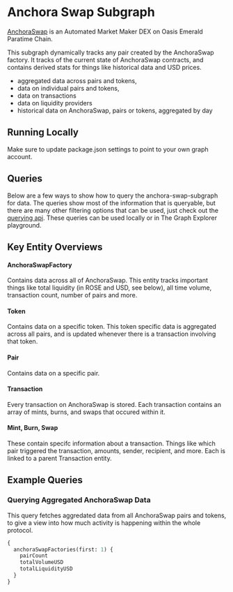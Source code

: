 # Anchora Swap Subgraph

[AnchoraSwap](https://swap.anchora.finance/) is an Automated Market Maker DEX on Oasis Emerald Paratime Chain.

This subgraph dynamically tracks any pair created by the AnchoraSwap factory. It tracks of the current state of AnchoraSwap contracts, and contains derived stats for things like historical data and USD prices.

- aggregated data across pairs and tokens,
- data on individual pairs and tokens,
- data on transactions
- data on liquidity providers
- historical data on AnchoraSwap, pairs or tokens, aggregated by day

## Running Locally

Make sure to update package.json settings to point to your own graph account.

## Queries

Below are a few ways to show how to query the anchora-swap-subgraph for data. The queries show most of the information that is queryable, but there are many other filtering options that can be used, just check out the [querying api](https://thegraph.com/docs/graphql-api). These queries can be used locally or in The Graph Explorer playground.

## Key Entity Overviews

#### AnchoraSwapFactory

Contains data across all of AnchoraSwap. This entity tracks important things like total liquidity (in ROSE and USD, see below), all time volume, transaction count, number of pairs and more.

#### Token

Contains data on a specific token. This token specific data is aggregated across all pairs, and is updated whenever there is a transaction involving that token.

#### Pair

Contains data on a specific pair.

#### Transaction

Every transaction on AnchoraSwap is stored. Each transaction contains an array of mints, burns, and swaps that occured within it.

#### Mint, Burn, Swap

These contain specifc information about a transaction. Things like which pair triggered the transaction, amounts, sender, recipient, and more. Each is linked to a parent Transaction entity.

## Example Queries

### Querying Aggregated AnchoraSwap Data

This query fetches aggredated data from all AnchoraSwap pairs and tokens, to give a view into how much activity is happening within the whole protocol.

```graphql
{
  anchoraSwapFactories(first: 1) {
    pairCount
    totalVolumeUSD
    totalLiquidityUSD
  }
}
```
